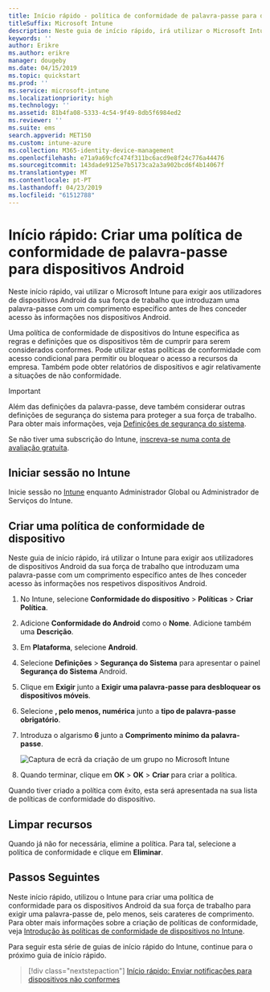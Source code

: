 ```yaml
---
title: Início rápido - política de conformidade de palavra-passe para dispositivos Android
titleSuffix: Microsoft Intune
description: Neste guia de início rápido, irá utilizar o Microsoft Intune para definir o comprimento da palavra-passe obrigatório para dispositivos Android.
keywords: ''
author: Erikre
ms.author: erikre
manager: dougeby
ms.date: 04/15/2019
ms.topic: quickstart
ms.prod: ''
ms.service: microsoft-intune
ms.localizationpriority: high
ms.technology: ''
ms.assetid: 81b4fa08-5333-4c54-9f49-8db5f6984ed2
ms.reviewer: ''
ms.suite: ems
search.appverid: MET150
ms.custom: intune-azure
ms.collection: M365-identity-device-management
ms.openlocfilehash: e71a9a69cfc474f311bc6acd9e8f24c776a44476
ms.sourcegitcommit: 143dade9125e7b5173ca2a3a902bcd6f4b14067f
ms.translationtype: MT
ms.contentlocale: pt-PT
ms.lasthandoff: 04/23/2019
ms.locfileid: "61512788"
---
```

# <a name="quickstart-create-a-password-compliance-policy-for-android-devices"></a>Início rápido: Criar uma política de conformidade de palavra-passe para dispositivos Android

Neste início rápido, vai utilizar o Microsoft Intune para exigir aos utilizadores de dispositivos Android da sua força de trabalho que introduzam uma palavra-passe com um comprimento específico antes de lhes conceder acesso às informações nos dispositivos Android. 

Uma política de conformidade de dispositivos do Intune especifica as regras e definições que os dispositivos têm de cumprir para serem considerados conformes. Pode utilizar estas políticas de conformidade com acesso condicional para permitir ou bloquear o acesso a recursos da empresa. Também pode obter relatórios de dispositivos e agir relativamente a situações de não conformidade.

> [!IMPORTANT]
> Além das definições da palavra-passe, deve também considerar outras definições de segurança do sistema para proteger a sua força de trabalho. Para obter mais informações, veja [Definições de segurança do sistema](compliance-policy-create-android-for-work.md).

Se não tiver uma subscrição do Intune, [inscreva-se numa conta de avaliação gratuita](free-trial-sign-up.md).

## <a name="sign-in-to-intune"></a>Iniciar sessão no Intune

Inicie sessão no [Intune](https://aka.ms/intuneportal) enquanto Administrador Global ou Administrador de Serviços do Intune. 

## <a name="create-a-device-compliance-policy"></a>Criar uma política de conformidade de dispositivo

Neste guia de início rápido, irá utilizar o Intune para exigir aos utilizadores de dispositivos Android da sua força de trabalho que introduzam uma palavra-passe com um comprimento específico antes de lhes conceder acesso às informações nos respetivos dispositivos Android.

1. No Intune, selecione **Conformidade do dispositivo** > **Políticas** > **Criar Política**.
2. Adicione **Conformidade do Android** como o **Nome**. Adicione também uma **Descrição**.
3. Em **Plataforma**, selecione **Android**. 
4. Selecione **Definições** > **Segurança do Sistema** para apresentar o painel **Segurança do Sistema** Android.
5. Clique em **Exigir** junto a **Exigir uma palavra-passe para desbloquear os dispositivos móveis**.
6. Selecione **, pelo menos, numérica** junto a **tipo de palavra-passe obrigatório**.
7. Introduza o algarismo **6** junto a **Comprimento mínimo da palavra-passe**. 

    ![Captura de ecrã da criação de um grupo no Microsoft Intune](media/quickstart-set-password-length-android/quickstart-set-password-length-android-01.png)

7. Quando terminar, clique em **OK** > **OK** > **Criar** para criar a política.

Quando tiver criado a política com êxito, esta será apresentada na sua lista de políticas de conformidade do dispositivo. 

## <a name="clean-up-resources"></a>Limpar recursos

Quando já não for necessária, elimine a política. Para tal, selecione a política de conformidade e clique em **Eliminar**.

## <a name="next-steps"></a>Passos Seguintes

Neste início rápido, utilizou o Intune para criar uma política de conformidade para os dispositivos Android da sua força de trabalho para exigir uma palavra-passe de, pelo menos, seis carateres de comprimento. Para obter mais informações sobre a criação de políticas de conformidade, veja [Introdução às políticas de conformidade de dispositivos no Intune](device-compliance-get-started.md).

Para seguir esta série de guias de início rápido do Intune, continue para o próximo guia de início rápido.

> [!div class="nextstepaction"]
> [Início rápido: Enviar notificações para dispositivos não conformes](quickstart-send-notification.md)
